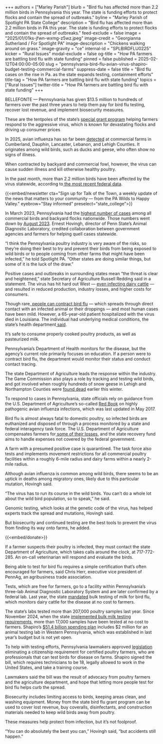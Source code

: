 +++
authors = ["Marley Parish"]
blurb = "Bird flu has affected more than 2.2 million birds in Pennsylvania this year. The state is funding efforts to protect flocks and contain the spread of outbreaks."
byline = "Marley Parish of Spotlight PA State College"
description = "Bird flu has affected more than 2.2 million birds in PA this year. The state is funding efforts to protect flocks and contain the spread of outbreaks."
feed-exclude = false
image = "2025/01/01ks-jfwn-wxmg-z5wz.jpeg"
image-credit = "Georgianna Sutherland / For Spotlight PA"
image-description = "Chickens walking around on grass."
image-gravity = "ce"
internal-id = "SPLBIRDFLU0225"
kicker = "Rural Issues"
modal-exclude = false
og-title = "How PA farmers are battling bird flu with state funding"
pinned = false
published = 2025-02-12T04:00:00-05:00
slug = "pennsylvania-bird-flu-avian-virus-shapiro-budget-testing-commercial-farms"
suppress-date = false
title = "Bird flu cases on the rise in Pa. as the state expands testing, containment efforts"
title-tag = "How PA farmers are battling bird flu with state funding"
topics = ["Rural Issues"]
twitter-title = "How PA farmers are battling bird flu with state funding"
+++

BELLEFONTE — Pennsylvania has given $13.5 million to hundreds of farmers over the past three years to help them pay for bird flu testing, recover lost revenue, and implement biosecurity measures.

These are the tentpoles of the state’s <a href="https://www.pa.gov/services/pda/apply-for-the-highly-pathogenic-avian-influenza-recovery-reimbursement-grant.html">special grant program</a> helping farmers respond to the aggressive virus, which is known for devastating flocks and driving up consumer prices

In 2025, avian influenza has so far been <a href="https://padeptag.maps.arcgis.com/apps/webappviewer/index.html?id=a9066a3d68a443a08043766cb84bf4ae">detected</a> at commercial farms in Cumberland, Dauphin, Lancaster, Lebanon, and Lehigh Counties. It originates among wild birds, such as ducks and geese, who often show no signs of illness.

When contracted by backyard and commercial fowl, however, the virus can cause sudden illness and kill otherwise healthy poultry.

In the past month, more than 2.2 million birds have been affected by the virus statewide, according to<a href="https://www.aphis.usda.gov/livestock-poultry-disease/avian/avian-influenza/hpai-detections/commercial-backyard-flocks"> the most recent federal data</a>.

{{<embed/newsletter cta="Sign up for Talk of the Town, a weekly update of the news that matters to your community — from the PA Wilds to Happy Valley." eyebrow="Stay informed" preselect="state_college">}}

In March 2023, Pennsylvania had the <a href="https://www.inquirer.com/news/bird-flu-outbreak-pennsylvania-20230309.html">highest number of cases</a> among all commercial birds and backyard flocks nationwide. Those numbers went down by <a href="https://www.fox43.com/article/life/animals/pennsylvania-declared-free-avian-influenza-according-shapiro-administration/521-33a41bc0-2846-4c1f-b61b-5a121b701638#:~:text=The%20last%20confirmed%20infection%20of,we%20did%2C%22%20he%20continued.">August 2023</a>. Ernest Hovingh, director of Penn State’s Animal Diagnostic Laboratory, credited collaboration between government agencies and farmers for helping quell cases statewide.

“I think the Pennsylvania poultry industry is very aware of the risks, so they’re doing their best to try and prevent their birds from being exposed to wild birds or to people coming from other farms that might have been infected,” he told Spotlight PA. “Other states are doing similar things, but some of it is the luck of the draw.”

Positive cases and outbreaks in surrounding states mean “the threat is clear and heightened,” state Secretary of Agriculture Russell Redding said in a statement. The virus has hit hard out West — <a href="https://kffhealthnews.org/news/article/bird-flu-spread-cattle-poultry-pandemic-cdc/">even infecting dairy cattle</a> — and resulted in reduced production, industry losses, and higher costs for consumers.

Though rare,<a href="https://www.cdc.gov/bird-flu/signs-symptoms/index.html"> people can contract bird flu</a> — which spreads through direct contact with an infected animal or their droppings — and most human cases have been mild. However, a 65-year-old patient hospitalized with the virus died in Louisiana. The individual had underlying medical conditions, the state’s health department<a href="https://ldh.la.gov/news/H5N1-death"> said</a>.

It’s safe to consume properly cooked poultry products, as well as pasteurized milk.

Pennsylvania’s Department of Health monitors for the disease, but the agency’s current role primarily focuses on education. If a person were to contract bird flu, the department would monitor their status and conduct contact tracing.

The state Department of Agriculture leads the response within the industry. The Game Commission also plays a role by tracking and testing wild birds, and got involved when roughly hundreds of snow geese in Lehigh and Northampton Counties were <a href="https://www.lehighvalleynews.com/environment-science/200-snow-geese-dead-in-lehigh-northampton-counties-bird-flu-likely-cause">found dead</a> earlier this winter.

To respond to cases in Pennsylvania, state officials rely on guidance from the U.S. Department of Agriculture’s so-called <a href="https://www.aphis.usda.gov/sites/default/files/hpai_response_plan.pdf">Red Book</a> on highly pathogenic avian influenza infections, which was last updated in May 2017.

Bird flu is almost always fatal to domestic poultry, so infected birds are euthanized and disposed of through a process monitored by a state and federal interagency task force. The U.S. Department of Agriculture compensates farmers for<a href="https://www.aphis.usda.gov/sites/default/files/fs-hpai-indemnity-and-compensation.508.pdf"> some of their losses</a>, and the state recovery fund aims to handle expenses not covered by the federal government.

A farm with a presumed positive case is quarantined. The task force also tests and implements movement restrictions for all commercial poultry facilities within a roughly 6-mile radius and dairy farms within a nearly 2-mile radius.

Although avian influenza is common among wild birds, there seems to be an uptick in deaths among migratory ones, likely due to this particular mutation, Hovingh said.

“The virus has to run its course in the wild birds. You can’t do a whole lot about the wild bird population, so to speak,” he said.

Genomic testing, which looks at the genetic code of the virus, has helped experts track the spread and mutations, Hovingh said.

But biosecurity and continued testing are the best tools to prevent the virus from finding its way onto farms, he added.

{{<embed/donate>}}

If a farmer suspects their poultry is infected, they must contact the state Department of Agriculture, which takes calls around the clock, at 717-772-285. An on-call veterinarian will respond and evaluate the birds.

Being able to test for bird flu requires a simple certification that’s often encouraged for farmers, said Chris Herr, executive vice president of PennAg, an agribusiness trade association.

Tests, which are free for farmers, go to a facility within Pennsylvania’s three-lab Animal Diagnostic Laboratory System and are later confirmed by a federal lab. Last year, the state <a href="https://www.pa.gov/agencies/pda/newsroom/pa-requires-bulk-milk-testing-to-protect-dairy--poultry-industri.html">mandated</a> bulk testing of milk for bird flu, which monitors dairy cattle for the disease at no cost to farmers.

The state’s labs tested more than 207,000 poultry samples last year. Since November 2024, when the state <a href="https://www.pa.gov/agencies/pda/newsroom/pa-requires-bulk-milk-testing-to-protect-dairy--poultry-industri.html#:~:text=Pennsylvania%20Requires%20Precautionary%20Bulk%20Milk,Poultry%20Industries%20from%20Avian%20Influenza&amp;text=At%20no%20cost%20to%20farmers,prevent%20the%20spread%20of%20HPAI.">implemented bulk milk testing requirements</a>, more than 17,000 samples have been tested at no cost to farmers. Shapiro’s <a href="https://www.spotlightpa.org/news/2025/02/josh-shapiro-pennsylvania-budget-legal-weed/">$51.4 billion spending plan</a> includes $2 million for an animal testing lab in Western Pennsylvania, which was established in last year’s budget but is not yet open.

To help with testing efforts, Pennsylvania lawmakers approved <a href="https://www.legis.state.pa.us/cfdocs/billinfo/billinfo.cfm?syear=2025&amp;sind=0&amp;body=H&amp;type=B&amp;bn=324">legislation</a> eliminating a citizenship requirement for certified poultry farmers, who are professionals that can test birds for disease on farms. Shapiro signed the bill, which requires technicians to be 18, legally allowed to work in the United States, and take a training course.

Lawmakers said the bill was the result of advocacy from poultry farmers and the agriculture department, and hope that letting more people test for bird flu helps curb the spread.

Biosecurity includes limiting access to birds, keeping areas clean, and washing equipment. Money from the state bird flu grant program can be used to cover lost revenue, buy coveralls, disinfectants, and construction materials needed to keep wild birds away from poultry.

These measures help protect from infection, but it’s not foolproof.

“You can do absolutely the best you can,” Hovingh said, “but accidents still happen.”

